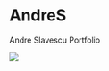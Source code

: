 # AndreS
Andre Slavescu Portfolio

<img src="https://github-readme-stats.vercel.app/api?username=AndreSlavescu&&show_icons=true&title_color=ffffff&icon_color=g2gcf&text_color=daf7gc&bg_color=ffba2c">


